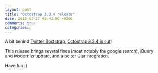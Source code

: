 ```yaml
---
layout: post
title: "Octostrap 3.3.4 release"
date: 2015-05-27 09:43:50 +0200
comments: true
categories: 
---
```


A bit behind [Twitter Bootstrap](http://blog.getbootstrap.com/2015/03/16/bootstrap-3-3-4-released/),
[Octostrap 3.3.4 is out](https://github.com/kAworu/octostrap3/releases/tag/v3.3.4)!

This release brings several fixes (most notably the google search), jQuery and
Modernizr update, and a better Gist integration.

Have fun :)
